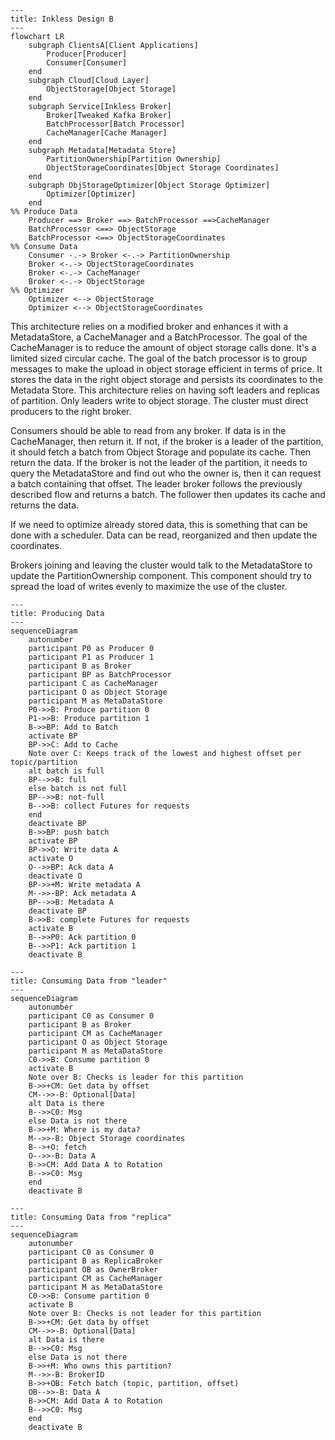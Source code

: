 ```mermaid
---
title: Inkless Design B
---
flowchart LR
    subgraph ClientsA[Client Applications]
        Producer[Producer]
        Consumer[Consumer]
    end
    subgraph Cloud[Cloud Layer]
        ObjectStorage[Object Storage]
    end
    subgraph Service[Inkless Broker]
        Broker[Tweaked Kafka Broker]
        BatchProcessor[Batch Processor]
        CacheManager[Cache Manager]
    end
    subgraph Metadata[Metadata Store]
        PartitionOwnership[Partition Ownership]
        ObjectStorageCoordinates[Object Storage Coordinates]
    end
    subgraph ObjStorageOptimizer[Object Storage Optimizer]
        Optimizer[Optimizer]
    end
%% Produce Data
    Producer ==> Broker ==> BatchProcessor ==>CacheManager
    BatchProcessor <==> ObjectStorage
    BatchProcessor <==> ObjectStorageCoordinates
%% Consume Data
    Consumer -.-> Broker <-.-> PartitionOwnership 
    Broker <-.-> ObjectStorageCoordinates
    Broker <-.-> CacheManager
    Broker <-.-> ObjectStorage
%% Optimizer
    Optimizer <--> ObjectStorage
    Optimizer <--> ObjectStorageCoordinates
```
This architecture relies on a modified broker and enhances it with a MetadataStore, a CacheManager and a BatchProcessor.
The goal of the CacheManager is to reduce the amount of object storage calls done. It's a limited sized circular cache.
The goal of the batch processor is to group messages to make the upload in object storage efficient in terms of price.
It stores the data in the right object storage and persists its coordinates to the Metadata Store.
This architecture relies on having soft leaders and replicas of partition. Only leaders write to object storage.
The cluster must direct producers to the right broker.

Consumers should be able to read from any broker. If data is in the CacheManager, then return it. If not, if the broker 
is a leader of the partition, it should fetch a batch from Object Storage and populate its cache. Then return the data.
If the broker is not the leader of the partition, it needs to query the MetadataStore and find out who the owner is, then
it can request a batch containing that offset. The leader broker follows the previously described flow and returns a batch.
The follower then updates its cache and returns the data.

If we need to optimize already stored data, this is something that can be done with a scheduler. Data can be read,
reorganized and then update the coordinates.

Brokers joining and leaving the cluster would talk to the MetadataStore to update the PartitionOwnership component.
This component should try to spread the load of writes evenly to maximize the use of the cluster.

```mermaid
---
title: Producing Data
---
sequenceDiagram
    autonumber
    participant P0 as Producer 0
    participant P1 as Producer 1
    participant B as Broker
    participant BP as BatchProcessor
    participant C as CacheManager
    participant O as Object Storage
    participant M as MetaDataStore
    P0->>B: Produce partition 0
    P1->>B: Produce partition 1
    B->>BP: Add to Batch
    activate BP
    BP->>C: Add to Cache
    Note over C: Keeps track of the lowest and highest offset per topic/partition
    alt batch is full
    BP-->>B: full
    else batch is not full
    BP-->>B: not-full
    B-->>B: collect Futures for requests
    end
    deactivate BP
    B->>BP: push batch
    activate BP
    BP->>O: Write data A
    activate O
    O-->>BP: Ack data A
    deactivate O
    BP->>+M: Write metadata A
    M-->>-BP: Ack metadata A
    BP-->>B: Metadata A
    deactivate BP
    B->>B: complete Futures for requests
    activate B
    B-->>P0: Ack partition 0
    B-->>P1: Ack partition 1
    deactivate B
```
```mermaid
---
title: Consuming Data from "leader"
---
sequenceDiagram
    autonumber
    participant C0 as Consumer 0
    participant B as Broker
    participant CM as CacheManager
    participant O as Object Storage
    participant M as MetaDataStore
    C0->>B: Consume partition 0
    activate B
    Note over B: Checks is leader for this partition
    B->>+CM: Get data by offset
    CM-->>-B: Optional[Data]
    alt Data is there
    B-->>C0: Msg
    else Data is not there
    B->>+M: Where is my data?
    M-->>-B: Object Storage coordinates
    B-->+O: fetch
    O-->>-B: Data A
    B->>CM: Add Data A to Rotation
    B-->>C0: Msg
    end
    deactivate B    
```
```mermaid
---
title: Consuming Data from "replica"
---
sequenceDiagram
    autonumber
    participant C0 as Consumer 0
    participant B as ReplicaBroker
    participant OB as OwnerBroker
    participant CM as CacheManager
    participant M as MetaDataStore
    C0->>B: Consume partition 0
    activate B
    Note over B: Checks is not leader for this partition
    B->>+CM: Get data by offset
    CM-->>-B: Optional[Data]
    alt Data is there
    B-->>C0: Msg
    else Data is not there
    B->>+M: Who owns this partition?
    M-->>-B: BrokerID
    B->>+OB: Fetch batch (topic, partition, offset)
    OB-->>-B: Data A
    B->>CM: Add Data A to Rotation
    B-->>C0: Msg
    end
    deactivate B
```
